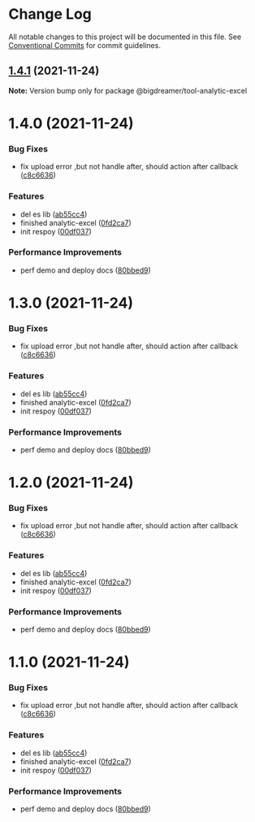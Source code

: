 # Change Log

All notable changes to this project will be documented in this file.
See [Conventional Commits](https://conventionalcommits.org) for commit guidelines.

## [1.4.1](https://github.com/bigbigDreamer/dreamer/compare/@bigdreamer/tool-analytic-excel@1.4.0...@bigdreamer/tool-analytic-excel@1.4.1) (2021-11-24)

**Note:** Version bump only for package @bigdreamer/tool-analytic-excel

# 1.4.0 (2021-11-24)

### Bug Fixes

-   fix upload error ,but not handle after, should action after callback ([c8c6636](https://github.com/bigbigDreamer/dreamer/commit/c8c6636645fc3c2021ca6e487c3bc6ecfe6404d7))

### Features

-   del es lib ([ab55cc4](https://github.com/bigbigDreamer/dreamer/commit/ab55cc40fb860ca070f22559df152628af71486f))
-   finished analytic-excel ([0fd2ca7](https://github.com/bigbigDreamer/dreamer/commit/0fd2ca7283f7e1dbe2c3e4b345ae7aa773efa273))
-   init respoy ([00df037](https://github.com/bigbigDreamer/dreamer/commit/00df037b6f7a060aa4ce184629f782b7018bcfae))

### Performance Improvements

-   perf demo and deploy docs ([80bbed9](https://github.com/bigbigDreamer/dreamer/commit/80bbed9181ef9119558802c97065c5c924b63aa9))

# 1.3.0 (2021-11-24)

### Bug Fixes

-   fix upload error ,but not handle after, should action after callback ([c8c6636](https://github.com/bigbigDreamer/dreamer/commit/c8c6636645fc3c2021ca6e487c3bc6ecfe6404d7))

### Features

-   del es lib ([ab55cc4](https://github.com/bigbigDreamer/dreamer/commit/ab55cc40fb860ca070f22559df152628af71486f))
-   finished analytic-excel ([0fd2ca7](https://github.com/bigbigDreamer/dreamer/commit/0fd2ca7283f7e1dbe2c3e4b345ae7aa773efa273))
-   init respoy ([00df037](https://github.com/bigbigDreamer/dreamer/commit/00df037b6f7a060aa4ce184629f782b7018bcfae))

### Performance Improvements

-   perf demo and deploy docs ([80bbed9](https://github.com/bigbigDreamer/dreamer/commit/80bbed9181ef9119558802c97065c5c924b63aa9))

# 1.2.0 (2021-11-24)

### Bug Fixes

-   fix upload error ,but not handle after, should action after callback ([c8c6636](https://github.com/bigbigDreamer/dreamer/commit/c8c6636645fc3c2021ca6e487c3bc6ecfe6404d7))

### Features

-   del es lib ([ab55cc4](https://github.com/bigbigDreamer/dreamer/commit/ab55cc40fb860ca070f22559df152628af71486f))
-   finished analytic-excel ([0fd2ca7](https://github.com/bigbigDreamer/dreamer/commit/0fd2ca7283f7e1dbe2c3e4b345ae7aa773efa273))
-   init respoy ([00df037](https://github.com/bigbigDreamer/dreamer/commit/00df037b6f7a060aa4ce184629f782b7018bcfae))

### Performance Improvements

-   perf demo and deploy docs ([80bbed9](https://github.com/bigbigDreamer/dreamer/commit/80bbed9181ef9119558802c97065c5c924b63aa9))

# 1.1.0 (2021-11-24)

### Bug Fixes

-   fix upload error ,but not handle after, should action after callback ([c8c6636](https://github.com/bigbigDreamer/dreamer/commit/c8c6636645fc3c2021ca6e487c3bc6ecfe6404d7))

### Features

-   del es lib ([ab55cc4](https://github.com/bigbigDreamer/dreamer/commit/ab55cc40fb860ca070f22559df152628af71486f))
-   finished analytic-excel ([0fd2ca7](https://github.com/bigbigDreamer/dreamer/commit/0fd2ca7283f7e1dbe2c3e4b345ae7aa773efa273))
-   init respoy ([00df037](https://github.com/bigbigDreamer/dreamer/commit/00df037b6f7a060aa4ce184629f782b7018bcfae))

### Performance Improvements

-   perf demo and deploy docs ([80bbed9](https://github.com/bigbigDreamer/dreamer/commit/80bbed9181ef9119558802c97065c5c924b63aa9))
